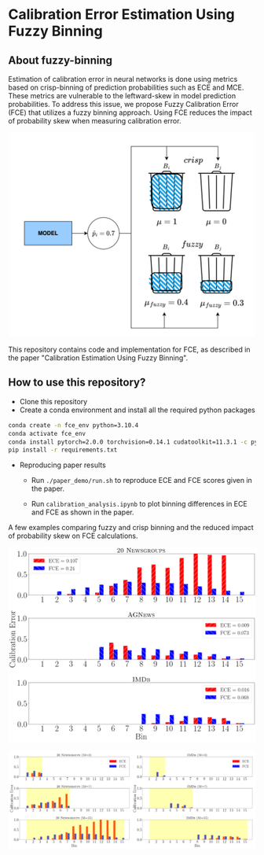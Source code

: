 # Calibration Error Estimation Using Fuzzy Binning

## About fuzzy-binning

Estimation of calibration error in neural networks is done using metrics based on crisp-binning of prediction probabilities such as ECE and MCE. These metrics are vulnerable to the leftward-skew in model prediction probabilities. To address this issue, we propose Fuzzy Calibration Error (FCE) that utilizes a fuzzy binning approach. Using FCE reduces the impact of probability skew when measuring calibration error.

<p align="center">
<img src="https://github.com/bihani-g/fce/blob/main/binning.png" width="500">
</p>

This repository contains code and implementation for FCE, as described in the paper "Calibration Estimation Using Fuzzy Binning". 

## How to use this repository?

- Clone this repository
- Create a conda environment and install all the required python packages
```bash
conda create -n fce_env python=3.10.4
conda activate fce_env
conda install pytorch=2.0.0 torchvision=0.14.1 cudatoolkit=11.3.1 -c pytorch
pip install -r requirements.txt
```

- Reproducing paper results

  - Run `./paper_demo/run.sh` to reproduce ECE and FCE scores given in the paper.

  - Run `calibration_analysis.ipynb` to plot binning differences in ECE and FCE as shown in the paper.


A few examples comparing fuzzy and crisp binning and the reduced impact of probability skew on FCE calculations.


<p align="center">
<img src="https://github.com/bihani-g/fce/blob/main/distrbn%20_ce_across_bins_5k.pdf">
</p>


<p align="center">
<img src="https://github.com/bihani-g/fce/blob/main/ece_vs_fce_across_bins.png">
</p>











